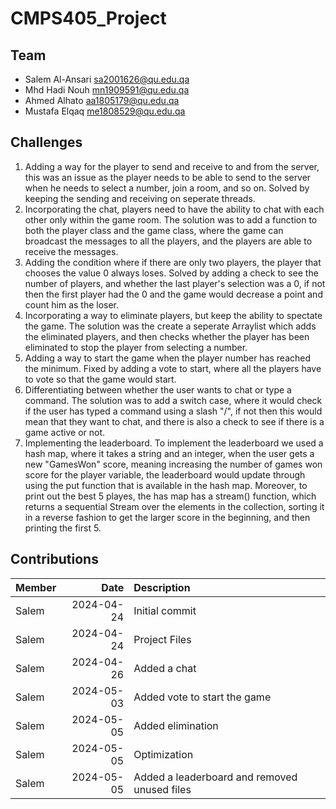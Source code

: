 # CMPS405_Project
## Team
- Salem Al-Ansari sa2001626@qu.edu.qa
- Mhd Hadi Nouh   mn1909591@qu.edu.qa
- Ahmed Alhato    aa1805179@qu.edu.qa
- Mustafa Elqaq   me1808529@qu.edu.qa

## Challenges
1. Adding a way for the player to send and receive to and from the server, this was an issue as the player needs to be able to send to the server when he needs to select a number, join a room, and so on. Solved by keeping the sending and receiving on seperate threads.
2. Incorporating the chat, players need to have the ability to chat with each other only within the game room. The solution was to add a function to both the player class and the game class, where the game can broadcast the messages to all the players, and the players are able to receive the messages.
3. Adding the condition where if there are only two players, the player that chooses the value 0 always loses. Solved by adding a check to see the number of players, and whether the last player's selection was a 0, if not then the first player had the 0 and the game would decrease a point and count him as the loser.
4. Incorporating a way to eliminate players, but keep the ability to spectate the game. The solution was the create a seperate Arraylist which adds the eliminated players, and then checks whether the player has been eliminated to stop the player from selecting a number.
5. Adding a way to start the game when the player number has reached the minimum. Fixed by adding a vote to start, where all the players have to vote so that the game would start.
6. Differentiating between whether the user wants to chat or type a command. The solution was to add a switch case, where it would check if the user has typed a command using a slash "/", if not then this would mean that they want to chat, and there is also a check to see if there is a game active or not.
7. Implementing the leaderboard. To implement the leaderboard we used a hash map, where it takes a string and an integer, when the user gets a new "GamesWon" score, meaning increasing the number of games won score for the player variable, the leaderboard would update through using the put function that is available in the hash map. Moreover, to print out the best 5 playes, the has map has a stream() function, which returns a sequential Stream over the elements in the collection, sorting it in a reverse fashion to get the larger score in the beginning, and then printing the first 5.

## Contributions
| Member | Date | Description |
| :----- | ---------: | :---------- |
| Salem | 2024-04-24 | Initial commit|
| Salem | 2024-04-24 | Project Files|
| Salem | 2024-04-26 | Added a chat|
| Salem | 2024-05-03 | Added vote to start the game|
| Salem | 2024-05-05 | Added elimination|
| Salem | 2024-05-05 | Optimization|
| Salem | 2024-05-05 | Added a leaderboard and removed unused files|
